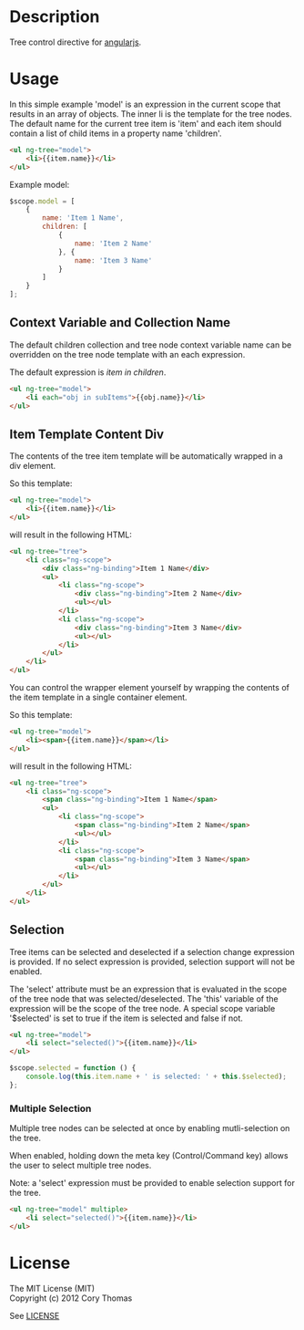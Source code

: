 # Description

Tree control directive for [angularjs](http://www.angularjs.org).

# Usage

In this simple example 'model' is an expression in the current scope that results
in an array of objects. The inner li is the template for the tree nodes.
The default name for the current tree item is 'item' and each item
should contain a list of child items in a property name 'children'.

```html
<ul ng-tree="model">
    <li>{{item.name}}</li>
</ul>
```

Example model:

```javascript
$scope.model = [
    {
        name: 'Item 1 Name',
        children: [
            {
                name: 'Item 2 Name'
            }, {
                name: 'Item 3 Name'
            }
        ]
    }
];       
```

## Context Variable and Collection Name

The default children collection and tree node context variable name can
be overridden on the tree node template with an each expression.

The default expression is _item in children_.

```html
<ul ng-tree="model">
    <li each="obj in subItems">{{obj.name}}</li>
</ul>
```

## Item Template Content Div

The contents of the tree item template will be automatically wrapped in
a div element.

So this template:

```html
<ul ng-tree="model">
    <li>{{item.name}}</li>
</ul>
```

will result in the following HTML:

```html
<ul ng-tree="tree">
    <li class="ng-scope">
        <div class="ng-binding">Item 1 Name</div>
        <ul>
            <li class="ng-scope">
                <div class="ng-binding">Item 2 Name</div>
                <ul></ul>
            </li>
            <li class="ng-scope">
                <div class="ng-binding">Item 3 Name</div>
                <ul></ul>
            </li>
        </ul>
    </li>
</ul>
```

You can control the wrapper element yourself by wrapping the contents of
the item template in a single container element.

So this template:

```html
<ul ng-tree="model">
    <li><span>{{item.name}}</span></li>
</ul>
```

will result in the following HTML:

```html
<ul ng-tree="tree">
    <li class="ng-scope">
        <span class="ng-binding">Item 1 Name</span>
        <ul>
            <li class="ng-scope">
                <span class="ng-binding">Item 2 Name</span>
                <ul></ul>
            </li>
            <li class="ng-scope">
                <span class="ng-binding">Item 3 Name</span>
                <ul></ul>
            </li>
        </ul>
    </li>
</ul>
```

## Selection

Tree items can be selected and deselected if a selection change
expression is provided. If no select expression is provided, selection
support will not be enabled.

The 'select' attribute must be an expression that is evaluated in the
scope of the tree node that was selected/deselected. The 'this' variable
of the expression will be the scope of the tree node. A special scope
variable '$selected' is set to true if the item is selected and false
if not.

```html
<ul ng-tree="model">
    <li select="selected()">{{item.name}}</li>
</ul>
```

```javascript
$scope.selected = function () {
    console.log(this.item.name + ' is selected: ' + this.$selected);
};
```

### Multiple Selection

Multiple tree nodes can be selected at once by enabling mutli-selection
on the tree.

When enabled, holding down the meta key (Control/Command key) allows
the user to select multiple tree nodes.

Note: a 'select' expression must be provided to enable selection support
for the tree.

```html
<ul ng-tree="model" multiple>
    <li select="selected()">{{item.name}}</li>
</ul>
```

# License

The MIT License (MIT)  
Copyright (c) 2012 Cory Thomas

See [LICENSE](angularTree/blob/master/LICENSE)

